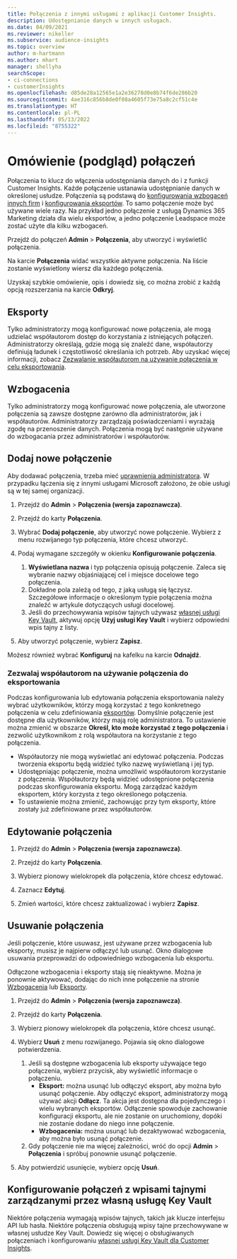 ```yaml
---
title: Połączenia z innymi usługami z aplikacji Customer Insights.
description: Udostępnianie danych w innych usługach.
ms.date: 04/09/2021
ms.reviewer: nikeller
ms.subservice: audience-insights
ms.topic: overview
author: m-hartmann
ms.author: mhart
manager: shellyha
searchScope:
- ci-connections
- customerInsights
ms.openlocfilehash: d85de28a12565e1a2e36278d0e8b74f6de286b20
ms.sourcegitcommit: 4ae316c856b8de0f08a4605f73e75a8c2cf51c4e
ms.translationtype: HT
ms.contentlocale: pl-PL
ms.lasthandoff: 05/13/2022
ms.locfileid: "8755322"
---
```

# <a name="connections-preview-overview"></a>Omówienie (podgląd) połączeń

Połączenia to klucz do włączenia udostępniania danych do i z funkcji Customer Insights. Każde połączenie ustanawia udostępnianie danych w określonej usłudze. Połączenia są podstawą do [konfigurowania wzbogaceń innych firm](enrichment-hub.md) i [konfigurowania eksportów](export-destinations.md). To samo połączenie może być używane wiele razy. Na przykład jedno połączenie z usługą Dynamics 365 Marketing działa dla wielu eksportów, a jedno połączenie Leadspace może zostać użyte dla kilku wzbogaceń.

Przejdź do połączeń **Admin** > **Połączenia**, aby utworzyć i wyświetlić połączenia.

Na karcie **Połączenia** widać wszystkie aktywne połączenia. Na liście zostanie wyświetlony wiersz dla każdego połączenia.

Uzyskaj szybkie omówienie, opis i dowiedz się, co można zrobić z każdą opcją rozszerzania na karcie **Odkryj**.

## <a name="exports"></a>Eksporty

Tylko administratorzy mogą konfigurować nowe połączenia, ale mogą udzielać współautorom dostęp do korzystania z istniejących połączeń. Administratorzy określają, gdzie mogą się znaleźć dane, współautorzy definiują ładunek i częstotliwość określania ich potrzeb. Aby uzyskać więcej informacji, zobacz [Zezwalanie współautorom na używanie połączenia w celu eksportowania](#allow-contributors-to-use-a-connection-for-exports).

## <a name="enrichments"></a>Wzbogacenia

Tylko administratorzy mogą konfigurować nowe połączenia, ale utworzone połączenia są zawsze dostępne zarówno dla administratorów, jak i współautorów. Administratorzy zarządzają poświadczeniami i wyrażają zgodę na przenoszenie danych. Połączenia mogą być następnie używane do wzbogacania przez administratorów i współautorów.

## <a name="add-a-new-connection"></a>Dodaj nowe połączenie

Aby dodawać połączenia, trzeba mieć [uprawnienia administratora](permissions.md). W przypadku łączenia się z innymi usługami Microsoft założono, że obie usługi są w tej samej organizacji.

1. Przejdź do **Admin** > **Połączenia (wersja zapoznawcza)**.

1. Przejdź do karty **Połączenia**.

1. Wybrać **Dodaj połączenie**, aby utworzyć nowe połączenie. Wybierz z menu rozwijanego typ połączenia, które chcesz utworzyć.

1. Podaj wymagane szczegóły w okienku **Konfigurowanie połączenia**.
   1. **Wyświetlana nazwa** i typ połączenia opisują połączenie. Zaleca się wybranie nazwy objaśniającej cel i miejsce docelowe tego połączenia.
   1. Dokładne pola zależą od tego, z jaką usługą się łączysz. Szczegółowe informacje o określonym typie połączenia można znaleźć w artykule dotyczących usługi docelowej.
   1. Jeśli do przechowywania wpisów tajnych używasz [własnej usługi Key Vault](use-azure-key-vault.md), aktywuj opcję **Użyj usługi Key Vault** i wybierz odpowiedni wpis tajny z listy.

1. Aby utworzyć połączenie, wybierz **Zapisz**.

Możesz również wybrać **Konfiguruj** na kafelku na karcie **Odnajdź**.

### <a name="allow-contributors-to-use-a-connection-for-exports"></a>Zezwalaj współautorom na używanie połączenia do eksportowania

Podczas konfigurowania lub edytowania połączenia eksportowania należy wybrać użytkowników, którzy mogą korzystać z tego konkretnego połączenia w celu zdefiniowania [eksportów](export-destinations.md). Domyślnie połączenie jest dostępne dla użytkowników, którzy mają rolę administratora. To ustawienie można zmienić w obszarze **Określ, kto może korzystać z tego połączenia** i zezwolić użytkownikom z rolą współautora na korzystanie z tego połączenia.

- Współautorzy nie mogą wyświetlać ani edytować połączenia. Podczas tworzenia eksportu będą widzieć tylko nazwę wyświetlaną i jej typ.
- Udostępniając połączenie, można umożliwić współautorom korzystanie z połączenia. Współautorzy będą widzieć udostępnione połączenia podczas skonfigurowania eksportu. Mogą zarządzać każdym eksportem, który korzysta z tego określonego połączenia.
- To ustawienie można zmienić, zachowując przy tym eksporty, które zostały już zdefiniowane przez współautorów.

## <a name="edit-a-connection"></a>Edytowanie połączenia

1. Przejdź do **Admin** > **Połączenia (wersja zapoznawcza)**.

1. Przejdź do karty **Połączenia**.

1. Wybierz pionowy wielokropek dla połączenia, które chcesz edytować.

1. Zaznacz **Edytuj**.

1. Zmień wartości, które chcesz zaktualizować i wybierz **Zapisz**.

## <a name="remove-a-connection"></a>Usuwanie połączenia

Jeśli połączenie, które usuwasz, jest używane przez wzbogacenia lub eksporty, musisz je najpierw odłączyć lub usunąć. Okno dialogowe usuwania przeprowadzi do odpowiedniego wzbogacenia lub eksportu.

Odłączone wzbogacenia i eksporty stają się nieaktywne. Można je ponownie aktywować, dodając do nich inne połączenie na stronie [Wzbogacenia](enrichment-hub.md) lub [Eksporty](export-destinations.md).

1. Przejdź do **Admin** > **Połączenia (wersja zapoznawcza)**.

1. Przejdź do karty **Połączenia**.

1. Wybierz pionowy wielokropek dla połączenia, które chcesz usunąć.

1. Wybierz **Usuń** z menu rozwijanego. Pojawia się okno dialogowe potwierdzenia.

   1. Jeśli są dostępne wzbogacenia lub eksporty używające tego połączenia, wybierz przycisk, aby wyświetlić informacje o połączeniu.
      - **Eksport:** można usunąć lub odłączyć eksport, aby można było usunąć połączenie. Aby odłączyć eksport, administratorzy mogą używać akcji **Odłącz**. Ta akcja jest dostępna dla pojedynczego i wielu wybranych eksportów. Odłączenie spowoduje zachowanie konfiguracji eksportu, ale nie zostanie on uruchomiony, dopóki nie zostanie dodane do niego inne połączenie.
      - **Wzbogacenia:** można usunąć lub dezaktywować wzbogacenia, aby można było usunąć połączenie.
   1. Gdy połączenie nie ma więcej zależności, wróć do opcji **Admin** > **Połączenia** i spróbuj ponownie usunąć połączenie.

1. Aby potwierdzić usunięcie, wybierz opcję **Usuń**.

## <a name="set-up-connections-with-secrets-managed-by-your-own-key-vault"></a>Konfigurowanie połączeń z wpisami tajnymi zarządzanymi przez własną usługę Key Vault

Niektóre połączenia wymagają wpisów tajnych, takich jak klucze interfejsu API lub hasła. Niektóre połączenia obsługują wpisy tajne przechowywane w własnej usłudze Key Vault. Dowiedz się więcej o obsługiwanych połączeniach i konfigurowaniu [własnej usługi Key Vault dla Customer Insights](use-azure-key-vault.md).

